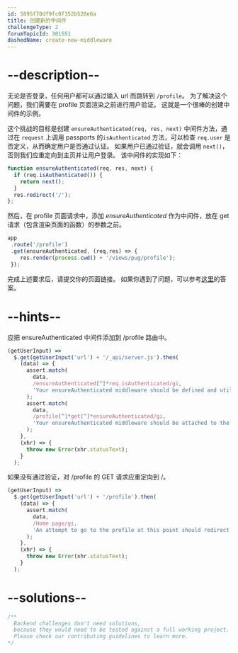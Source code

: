 ```yaml
---
id: 5895f70df9fc0f352b528e6a
title: 创建新的中间件
challengeType: 2
forumTopicId: 301551
dashedName: create-new-middleware
---
```


# --description--

无论是否登录，任何用户都可以通过输入 url 而跳转到 `/profile`。 为了解决这个问题，我们需要在 profile 页面渲染之前进行用户验证。 这就是一个很棒的创建中间件的示例。

这个挑战的目标是创建 `ensureAuthenticated(req, res, next)` 中间件方法，通过在 `request` 上调用 passports 的`isAuthenticated` 方法，可以检查 `req.user` 是否定义，从而确定用户是否通过认证。 如果用户已通过验证，就会调用 `next()`，否则我们应重定向到主页并让用户登录。 该中间件的实现如下：

```js
function ensureAuthenticated(req, res, next) {
  if (req.isAuthenticated()) {
    return next();
  }
  res.redirect('/');
};
```

然后，在 profile 页面请求中，添加 *ensureAuthenticated* 作为中间件，放在 get 请求（包含渲染页面的函数）的参数之前。

```js
app
 .route('/profile')
 .get(ensureAuthenticated, (req,res) => {
    res.render(process.cwd() + '/views/pug/profile');
 });
```

完成上述要求后，请提交你的页面链接。 如果你遇到了问题，可以参考[这里](https://gist.github.com/camperbot/ae49b8778cab87e93284a91343da0959)的答案。

# --hints--

应把 ensureAuthenticated 中间件添加到 /profile 路由中。

```js
(getUserInput) =>
  $.get(getUserInput('url') + '/_api/server.js').then(
    (data) => {
      assert.match(
        data,
        /ensureAuthenticated[^]*req.isAuthenticated/gi,
        'Your ensureAuthenticated middleware should be defined and utilize the req.isAuthenticated function'
      );
      assert.match(
        data,
        /profile[^]*get[^]*ensureAuthenticated/gi,
        'Your ensureAuthenticated middleware should be attached to the /profile route'
      );
    },
    (xhr) => {
      throw new Error(xhr.statusText);
    }
  );
```

如果没有通过验证，对 /profile 的 GET 请求应重定向到 /。

```js
(getUserInput) =>
  $.get(getUserInput('url') + '/profile').then(
    (data) => {
      assert.match(
        data,
        /Home page/gi,
        'An attempt to go to the profile at this point should redirect to the homepage since we are not logged in'
      );
    },
    (xhr) => {
      throw new Error(xhr.statusText);
    }
  );
```

# --solutions--

```js
/**
  Backend challenges don't need solutions, 
  because they would need to be tested against a full working project. 
  Please check our contributing guidelines to learn more.
*/
```
